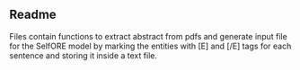 ## Readme
Files contain functions to extract abstract from pdfs and generate input file for the SelfORE model by marking the entities with [E] and [/E] tags for each sentence and storing it inside a text file. 
